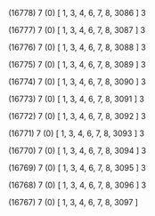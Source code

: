 (16778) 7 (0) [ 1, 3, 4, 6, 7, 8, 3086 ] 3 


(16777) 7 (0) [ 1, 3, 4, 6, 7, 8, 3087 ] 3 


(16776) 7 (0) [ 1, 3, 4, 6, 7, 8, 3088 ] 3 


(16775) 7 (0) [ 1, 3, 4, 6, 7, 8, 3089 ] 3 


(16774) 7 (0) [ 1, 3, 4, 6, 7, 8, 3090 ] 3 


(16773) 7 (0) [ 1, 3, 4, 6, 7, 8, 3091 ] 3 


(16772) 7 (0) [ 1, 3, 4, 6, 7, 8, 3092 ] 3 


(16771) 7 (0) [ 1, 3, 4, 6, 7, 8, 3093 ] 3 


(16770) 7 (0) [ 1, 3, 4, 6, 7, 8, 3094 ] 3 


(16769) 7 (0) [ 1, 3, 4, 6, 7, 8, 3095 ] 3 


(16768) 7 (0) [ 1, 3, 4, 6, 7, 8, 3096 ] 3 


(16767) 7 (0) [ 1, 3, 4, 6, 7, 8, 3097 ]  

